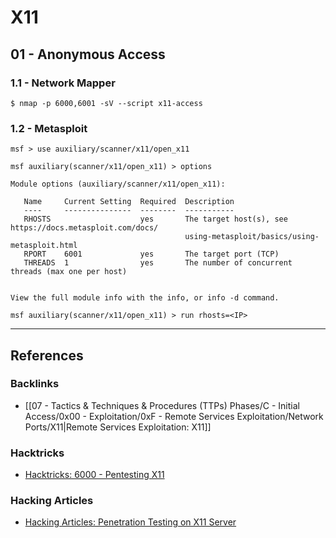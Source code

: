 # X11

## 01 - Anonymous Access

### 1.1 - Network Mapper

```
$ nmap -p 6000,6001 -sV --script x11-access
```

### 1.2 - Metasploit

```
msf > use auxiliary/scanner/x11/open_x11

msf auxiliary(scanner/x11/open_x11) > options

Module options (auxiliary/scanner/x11/open_x11):
 
   Name     Current Setting  Required  Description
   ----     ---------------  --------  -----------
   RHOSTS                    yes       The target host(s), see https://docs.metasploit.com/docs/
                                       using-metasploit/basics/using-metasploit.html
   RPORT    6001             yes       The target port (TCP)
   THREADS  1                yes       The number of concurrent threads (max one per host)
 
 
View the full module info with the info, or info -d command.

msf auxiliary(scanner/x11/open_x11) > run rhosts=<IP>
```

---
## References

### Backlinks

- [[07 - Tactics & Techniques & Procedures (TTPs) Phases/C - Initial Access/0x00 - Exploitation/0xF - Remote Services Exploitation/Network Ports/X11|Remote Services Exploitation: X11]]

### Hacktricks

- [Hacktricks: 6000 - Pentesting X11](https://book.hacktricks.wiki/en/network-services-pentesting/6000-pentesting-x11.html)

### Hacking Articles

- [Hacking Articles: Penetration Testing on X11 Server](https://www.hackingarticles.in/penetration-testing-on-x11-server/)